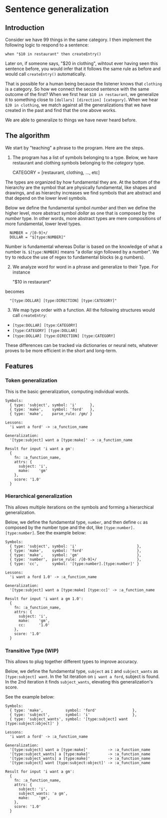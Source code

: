# Sentence generalization 

## Introduction

Consider we have 99 things in the same category. I then implement the following
logic to respond to a sentence:

    when "$10 in restaurant" then createEntry()

Later on, if someone says, "$20 in clothing", wihtout ever having seen this
sentence before, you would infer that it follows the same rule as before and
would call `createEntry()` automatically.

That is possible for a human being because the listener knows that `clothing`
is a category. So how we connect the second sentence with the same outcome of
the first? When we first hear `$10 in restaurant`, we generalize it to
something close to `[dollars] [direction] [category]`. When we hear
`$20 in clothing`, we match against all the generalizations that we have created
in the past and find that the one above works.

We are able to generalize to things we have never heard before.

## The algorithm

We start by "teaching" a phrase to the program. Here are the steps.

1. The program has a list of symbols belonging to a type. Below, we have
restaurant and clothing symbols belonging to the _category_ type.


      CATEGORY = [restaurant, clothing, ..., etc]

  The types are organized by how fundamental they are. At the bottom of the
  hierarchy are the symbol that are physically fundamental, like shapes and
  drawings, and as hierarchy increases we find symbols that are abstract and
  that depend on the lower level symbols.

  Below we define the fundamental symbol _number_ and then we define the higher
  level, more abstract symbol _dollar_ as one that is composed by the
  _number_ type. In other words, more abstract types are mere compositions of
  more fundamental, lower level types.

      NUMBER = /[0-9]+/
      DOLLAR = "$[type:NUMBER]"

  Number is fundamental whereas Dollar is based on the knowledge of what a
  number is. `$[type:NUMBER]` means "a dollar sign followed by a number". We try
  to reduce the use of regex to fundamental blocks (e.g numbers).

2. We analyze word for word in a phrase and generalize to their Type. For
   instance

      "$10 in restaurant"

  becomes

      "[type:DOLLAR] [type:DIRECTION] [type:CATEGORY]"

3. We map type order with a function. All the following structures would call
   `createEntry`:

  * `[type:DOLLAR] [type:CATEGORY]`
  * `[type:CATEGORY] [type:DOLLAR]`
  * `[type:DOLLAR] [type:DIRECTION] [type:CATEGORY]`

  These differences can be tracked via dictionaries or neural nets, whatever
  proves to be more efficient in the short and long-term.

## Features

### Token generalization

This is the basic generalization, computing individual words.

    Symbols:
      { type: 'subject', symbol: 'i'      },
      { type: 'make',    symbol: 'ford'   },
      { type: 'make',    parse_rule: /gm/ }

    Lessons:
      'i want a ford' -> :a_function_name

    Generalization:
      '[type:subject] want a [type:make]' -> :a_function_name

    Result for input 'i want a gm':
      {
        fn: :a_function_name,
        attrs: {
          subject: 'i',
          make:    'gm'
        },
        score: '1.0'
      }

### Hierarchical generalization

This allows multiple iterations on the symbols and forming a hierarchical
generalization.

Below, we define the fundamental type, `number`,  and then define `cc` as
composed by the number type and the dot, like `[type:number].[type:number]`.
See the example below:

    Symbols:
      { type: 'subject', symbol: 'i'                           },
      { type: 'make',    symbol: 'ford'                        },
      { type: 'make',    symbol: 'gm'                          },
      { type: 'number',  parse_rule: /[0-9]+/                  },
      { type: 'cc',      symbol: '[type:number].[type:number]' }

    Lessons:
      'i want a ford 1.0' -> :a_function_name

    Generalization:
      '[type:subject] want a [type:make] [type:cc]' -> :a_function_name

    Result for input 'i want a gm 1.0':
      {
        fn: :a_function_name,
        attrs: {
          subject: 'i',
          make:    'gm',
          cc:      '1.0'
        },
        score: '1.0'
      }

### Transitive Type (WIP)

This allows to plug together different types to improve accuracy.

Below, we define the fundamental type, `subject` as `I` and `subject_wants` as
`[type:subject] want`. In the 1st iteration on `i want a ford`, subject is
found. In the 2nd iteration it finds `subject_wants`, elevating this
generalization's score.

See the example below:

    Symbols:
      { type: 'make',          symbol: 'ford'                },
      { type: 'subject',       symbol: 'i'                   },
      { type: 'subject_wants', symbol: '[type:subject] want [type:subject:object]' }

    Lessons:
      'i want a ford' -> :a_function_name

    Generalization:
      '[type:subject] want a [type:make]'         -> :a_function_name
      '[type:subject_wants] a [type:make]'        -> :a_function_name
      '[type:subject_wants] a [type:make]'        -> :a_function_name
      '[type:subject] want [type:subject:object]' -> :a_function_name

    Result for input 'i want a gm':
      {
        fn: :a_function_name,
        attrs: {
          subject: 'i',
          subject_wants: 'a gm',
          make:    'gm',
        },
        score: '1.0'
      }
